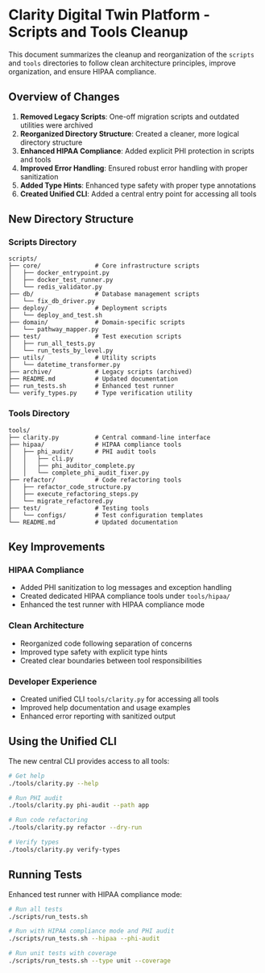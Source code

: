 # Clarity Digital Twin Platform - Scripts and Tools Cleanup

This document summarizes the cleanup and reorganization of the `scripts` and `tools` directories to follow clean architecture principles, improve organization, and ensure HIPAA compliance.

## Overview of Changes

1. **Removed Legacy Scripts**: One-off migration scripts and outdated utilities were archived
2. **Reorganized Directory Structure**: Created a cleaner, more logical directory structure
3. **Enhanced HIPAA Compliance**: Added explicit PHI protection in scripts and tools
4. **Improved Error Handling**: Ensured robust error handling with proper sanitization
5. **Added Type Hints**: Enhanced type safety with proper type annotations
6. **Created Unified CLI**: Added a central entry point for accessing all tools

## New Directory Structure

### Scripts Directory

```
scripts/
├── core/               # Core infrastructure scripts
│   ├── docker_entrypoint.py
│   ├── docker_test_runner.py
│   └── redis_validator.py
├── db/                 # Database management scripts
│   └── fix_db_driver.py
├── deploy/             # Deployment scripts
│   └── deploy_and_test.sh
├── domain/             # Domain-specific scripts
│   └── pathway_mapper.py
├── test/               # Test execution scripts
│   ├── run_all_tests.py
│   └── run_tests_by_level.py
├── utils/              # Utility scripts
│   └── datetime_transformer.py
├── archive/            # Legacy scripts (archived)
├── README.md           # Updated documentation
├── run_tests.sh        # Enhanced test runner
└── verify_types.py     # Type verification utility
```

### Tools Directory

```
tools/
├── clarity.py          # Central command-line interface
├── hipaa/              # HIPAA compliance tools
│   ├── phi_audit/      # PHI audit tools
│   │   ├── cli.py
│   │   ├── phi_auditor_complete.py
│   │   └── complete_phi_audit_fixer.py
├── refactor/           # Code refactoring tools
│   ├── refactor_code_structure.py
│   ├── execute_refactoring_steps.py
│   └── migrate_refactored.py
├── test/               # Testing tools
│   └── configs/        # Test configuration templates
└── README.md           # Updated documentation
```

## Key Improvements

### HIPAA Compliance

- Added PHI sanitization to log messages and exception handling
- Created dedicated HIPAA compliance tools under `tools/hipaa/`
- Enhanced the test runner with HIPAA compliance mode

### Clean Architecture

- Reorganized code following separation of concerns
- Improved type safety with explicit type hints
- Created clear boundaries between tool responsibilities

### Developer Experience

- Created unified CLI `tools/clarity.py` for accessing all tools
- Improved help documentation and usage examples
- Enhanced error reporting with sanitized output

## Using the Unified CLI

The new central CLI provides access to all tools:

```bash
# Get help
./tools/clarity.py --help

# Run PHI audit
./tools/clarity.py phi-audit --path app

# Run code refactoring
./tools/clarity.py refactor --dry-run

# Verify types
./tools/clarity.py verify-types
```

## Running Tests

Enhanced test runner with HIPAA compliance mode:

```bash
# Run all tests
./scripts/run_tests.sh

# Run with HIPAA compliance mode and PHI audit
./scripts/run_tests.sh --hipaa --phi-audit

# Run unit tests with coverage
./scripts/run_tests.sh --type unit --coverage
``` 